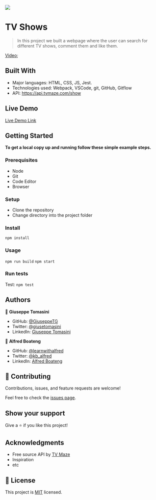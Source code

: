 ![](https://img.shields.io/badge/Microverse-blueviolet)

# TV Shows

> In this project we built a webpage where the user can search for different TV shows, comment them and like them.

[Video](https://drive.google.com/file/d/1oIEWXL32SoS9nXczNdZc_bgM4KHWxMma/view?usp=sharing);

## Built With

- Major languages: HTML, CSS, JS, Jest.
- Technologies used: Webpack, VSCode, git, GitHub, Gitflow
- API: https://api.tvmaze.com/show

## Live Demo

[Live Demo Link](https://giuseppetg.github.io/TVmaze/dist)

## Getting Started

**To get a local copy up and running follow these simple example steps.**

### Prerequisites

- Node
- Git
- Code Editor
- Browser

### Setup

- Clone the repository
- Change directory into the project folder

### Install

`npm install`

### Usage

`npm run build`
`npm start`

### Run tests

Test: `npm test`

## Authors

👤 **Giuseppe Tomasini**

- GitHub: [@GiuseppeTG](https://github.com/GiuseppeTG)
- Twitter: [@giusetomasini](https://twitter.com/giusetomasini)
- LinkedIn: [Giuseppe Tomasini](https://www.linkedin.com/in/giuseppe-tomasini-67ba101a8/)

👤 **Alfred Boateng**

- GitHub: [@learnwithalfred](https://github.com/learnwithalfred)
- Twitter: [@kb_alfred](https://twitter.com/kb_alfred)
- LinkedIn: [Alfred Boateng](https://www.linkedin.com/in/alfred-boateng-704670138/)

## 🤝 Contributing

Contributions, issues, and feature requests are welcome!

Feel free to check the [issues page](../../issues/).

## Show your support

Give a ⭐️ if you like this project!

## Acknowledgments

- Free source API by [TV Maze](https://www.tvmaze.com/api)
- Inspiration
- etc

## 📝 License

This project is [MIT](./MIT.md) licensed.
